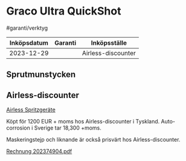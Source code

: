 # Graco Ultra QuickShot

#garanti/verktyg

| Inköpsdatum | Garanti | Inköpsställe       |
|-------------|---------|--------------------|
| 2023-12-29  |         | Airless-discounter |

## Sprutmunstycken


## Airless-discounter
[Airless Spritzgeräte](https://airless-discounter.de/)

Köpt för 1200 EUR + moms hos Airless-discounter i Tyskland. Auto-corrosion i Sverige tar 18,300 +moms.

Maskeringstejp och liknande är också prisvärt hos Airless-discounter.

[Rechnung 202374904.pdf](Graco%20Ultra%20QuickShot/Rechnung%20202374904.pdf)<!-- {"width":413,"preview":"true","embed":"true"} -->
